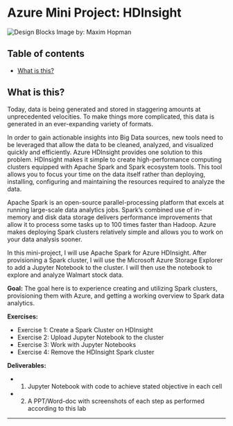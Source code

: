 # Azure Mini Project: HDInsight
![Design Blocks](https://images.unsplash.com/photo-1611974789855-9c2a0a7236a3?ixid=MnwxMjA3fDB8MHxwaG90by1wYWdlfHx8fGVufDB8fHx8&ixlib=rb-1.2.1&auto=format&fit=crop&w=2100&q=80)
Image by: Maxim Hopman


## Table of contents
* [What is this?](#what-is-this)


## What is this?
Today, data is being generated and stored in staggering amounts at unprecedented velocities. To make things more complicated, this data is generated in an ever-expanding variety of formats. 

In order to gain actionable insights into Big Data sources, new tools need to be leveraged that allow the data to be cleaned, analyzed, and visualized quickly and efficiently. Azure
HDInsight provides one solution to this problem. HDInsight makes it simple to create high-performance computing clusters equipped with Apache Spark and Spark ecosystem tools. This tool allows you to focus your time on the data itself rather than deploying, installing, configuring and maintaining the resources required to analyze the data. 

Apache Spark is an open-source parallel-processing platform that excels at running large-scale data analytics jobs. Spark’s combined use of in-memory and disk data storage delivers performance improvements that allow it to process some tasks up to 100 times faster than Hadoop. Azure makes deploying Spark clusters relatively simple and allows you to work on your data analysis sooner.

In this mini-project, I will use Apache Spark for Azure HDInsight. After provisioning a Spark cluster, I will use the Microsoft Azure Storage Explorer to add a Jupyter Notebook to the cluster. I will then use the notebook to explore and analyze Walmart stock data. 

__Goal:__
The goal here is to experience creating and utilizing Spark clusters, provisioning them with Azure, and getting a working overview to Spark data analytics.

__Exercises:__
* Exercise 1: Create a Spark Cluster on HDInsight
* Exercise 2: Upload Jupyter Notebook to the cluster
* Exercise 3: Work with Jupyter Notebooks
* Exercise 4: Remove the HDInsight Spark cluster

__Deliverables:__
* 1. Jupyter Notebook with code to achieve stated objective in each cell
* 2. A PPT/Word-doc with screenshots of each step as performed according to this lab
_____